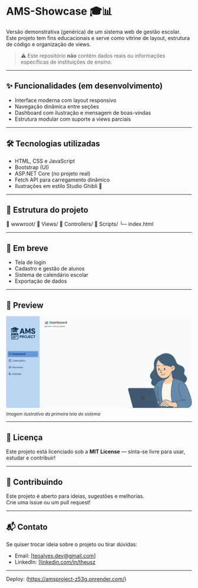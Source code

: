 # AMS-Showcase 🎓📊

Versão demonstrativa (genérica) de um sistema web de gestão escolar.  
Este projeto tem fins educacionais e serve como vitrine de layout, estrutura de código e organização de views.

> ⚠️ Este repositório **não** contém dados reais ou informações específicas de instituições de ensino.

---

## ✨ Funcionalidades (em desenvolvimento)

- Interface moderna com layout responsivo
- Navegação dinâmica entre seções
- Dashboard com ilustração e mensagem de boas-vindas
- Estrutura modular com suporte a views parciais

---

## 🛠️ Tecnologias utilizadas

- HTML, CSS e JavaScript
- Bootstrap (UI)
- ASP.NET Core (no projeto real)
- Fetch API para carregamento dinâmico
- Ilustrações em estilo Studio Ghibli 💙

---

## 📂 Estrutura do projeto

📁 wwwroot/ 📁 Views/ 📁 Controllers/ 📁 Scripts/ └─ index.html


---

## 🚧 Em breve

- Tela de login
- Cadastro e gestão de alunos
- Sistema de calendário escolar
- Exportação de dados

---

## 📸 Preview

![Preview](preview.png)  
<sub>*Imagem ilustrativa da primeira tela do sistema*</sub>

---

## 📄 Licença

Este projeto está licenciado sob a **MIT License** — sinta-se livre para usar, estudar e contribuir!

---

## 🤝 Contribuindo

Este projeto é aberto para ideias, sugestões e melhorias.  
Crie uma issue ou um pull request!

---

## 📬 Contato

Se quiser trocar ideia sobre o projeto ou tirar dúvidas:
- Email: [teoalves.dev@gmail.com]
- LinkedIn: [[linkedin.com/in/theusz](https://www.linkedin.com/in/theusz/)

---
Deploy: (https://amsproject-z53g.onrender.com/)

